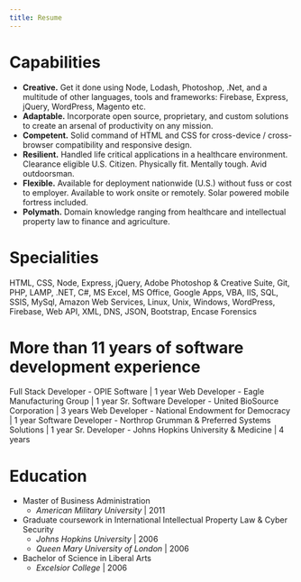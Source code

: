 ```yaml
---
title: Resume
---
```

# Capabilities
- **Creative.** Get it done using Node, Lodash, Photoshop, .Net, and a multitude of other languages, tools and frameworks: Firebase, Express, jQuery, WordPress, Magento etc.
- **Adaptable.** Incorporate open source, proprietary, and custom solutions to create an arsenal of productivity on any mission.
- **Competent.** Solid command of HTML and CSS for cross-device / cross-browser compatibility and responsive design. 
- **Resilient.** Handled life critical applications in a healthcare environment. Clearance eligible U.S. Citizen. Physically fit. Mentally tough. Avid outdoorsman.
- **Flexible.** Available for deployment nationwide (U.S.) without fuss or cost to employer. Available to work onsite or remotely. Solar powered mobile fortress included.
- **Polymath.** Domain knowledge ranging from healthcare and intellectual property law to finance and agriculture. 
# Specialities
HTML, CSS, Node, Express, jQuery, Adobe Photoshop & Creative Suite, Git, PHP, LAMP, .NET, C#,
MS Excel, MS Office, Google Apps, VBA, IIS, SQL, SSIS, MySql, Amazon Web Services, Linux, Unix,
Windows, WordPress, Firebase, Web API, XML, DNS, JSON, Bootstrap, Encase Forensics
# More than 11 years of software development experience
Full Stack Developer - OPIE Software                                | 1 year
Web Developer - Eagle Manufacturing Group                           | 1 year
Sr. Software Developer - United BioSource Corporation               | 3 years
Web Developer - National Endowment for Democracy                    | 1 year
Software Developer - Northrop Grumman & Preferred Systems Solutions | 1 year
Sr. Developer - Johns Hopkins University & Medicine                 | 4 years
# Education
- Master of Business Administration
  * *American Military University* | 2011
- Graduate coursework in International Intellectual Property Law & Cyber Security
  * *Johns Hopkins University* | 2006
  * *Queen Mary University of London* | 2006
- Bachelor of Science in Liberal Arts
  * *Excelsior College* | 2006

